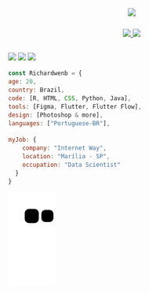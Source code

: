 <h1 align="center">
  <a href="#">
    <img src="https://readme-typing-svg.herokuapp.com/?lines=Hey,+There!+👋;I'm+Richard+Wendel;And+I+love+😲+Technology+😎&center=true&size=25&color=F718D2">
  </a>
</h1>

<div align="center">
  <a href="https://github.com/Richardwenb">
  <img height="180em" src="https://github-readme-stats.vercel.app/api?username=Richardwenb&show_icons=true&theme=dracula&include_all_commits=true&count_private=true"/>
  <img height="180em" src="https://github-readme-stats.vercel.app/api/top-langs/?username=Richardwenb&layout=compact&langs_count=7&theme=dracula"/>
</div>
  
  ##
 
<div> 
  <a href="https://instagram.com/Richardwenb" target="_blank"><img src="https://img.shields.io/badge/-Instagram-%23E4405F?style=for-the-badge&logo=instagram&logoColor=white" target="_blank"></a>
  <a href="https://www.linkedin.com/in/richardwendel" target="_blank"><img src="https://img.shields.io/badge/-LinkedIn-%230077B5?style=for-the-badge&logo=linkedin&logoColor=white" target="_blank"></a>
  <a href="https://richardwenb.github.io/" alt="GitHub.io" target="_blank">
    <img src="https://img.shields.io/badge/-Portfólio-85cdfa?style=for-the-badge&logo=github&logoColor=232d48"/>
  </a>  
 
</div>

  ```javascript
const Richardwenb = {
  age: 20,
  country: Brazil,
  code: [R, HTML, CSS, Python, Java],
  tools: [Figma, Flutter, Flutter Flow],
  design: [Photoshop & more],
  languages: ["Portuguese-BR"],
  
  myJob: {
      company: "Internet Way",
      location: "Marília - SP",
      occupation: "Data Scientist"
    }
}
```
  ![snake.gif](https://github.com/Richardwenb/Richardwenb/blob/output/github-contribution-grid-snake.svg)
 
